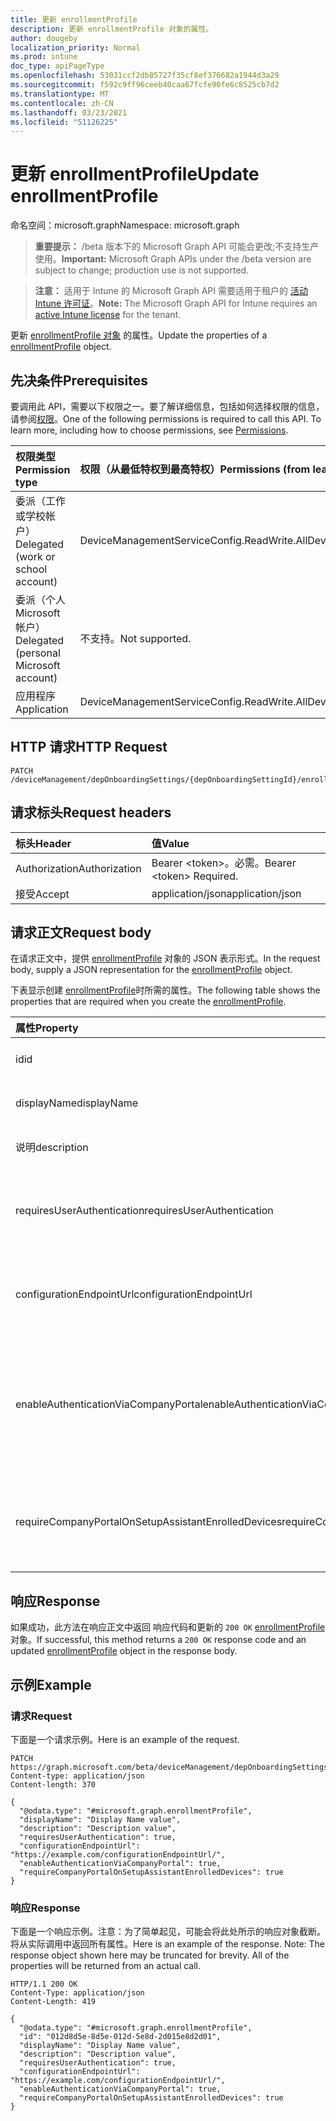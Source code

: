 ```yaml
---
title: 更新 enrollmentProfile
description: 更新 enrollmentProfile 对象的属性。
author: dougeby
localization_priority: Normal
ms.prod: intune
doc_type: apiPageType
ms.openlocfilehash: 53031ccf2db85727f35cf8ef376682a1944d3a29
ms.sourcegitcommit: f592c9ff96ceeb40caa67fcfe90fe6c8525cb7d2
ms.translationtype: MT
ms.contentlocale: zh-CN
ms.lasthandoff: 03/23/2021
ms.locfileid: "51126225"
---
```

# <a name="update-enrollmentprofile"></a><span data-ttu-id="05dff-103">更新 enrollmentProfile</span><span class="sxs-lookup"><span data-stu-id="05dff-103">Update enrollmentProfile</span></span>

<span data-ttu-id="05dff-104">命名空间：microsoft.graph</span><span class="sxs-lookup"><span data-stu-id="05dff-104">Namespace: microsoft.graph</span></span>

> <span data-ttu-id="05dff-105">**重要提示：** /beta 版本下的 Microsoft Graph API 可能会更改;不支持生产使用。</span><span class="sxs-lookup"><span data-stu-id="05dff-105">**Important:** Microsoft Graph APIs under the /beta version are subject to change; production use is not supported.</span></span>

> <span data-ttu-id="05dff-106">**注意：** 适用于 Intune 的 Microsoft Graph API 需要适用于租户的 [活动 Intune 许可证](https://go.microsoft.com/fwlink/?linkid=839381)。</span><span class="sxs-lookup"><span data-stu-id="05dff-106">**Note:** The Microsoft Graph API for Intune requires an [active Intune license](https://go.microsoft.com/fwlink/?linkid=839381) for the tenant.</span></span>

<span data-ttu-id="05dff-107">更新 [enrollmentProfile 对象](../resources/intune-enrollment-enrollmentprofile.md) 的属性。</span><span class="sxs-lookup"><span data-stu-id="05dff-107">Update the properties of a [enrollmentProfile](../resources/intune-enrollment-enrollmentprofile.md) object.</span></span>

## <a name="prerequisites"></a><span data-ttu-id="05dff-108">先决条件</span><span class="sxs-lookup"><span data-stu-id="05dff-108">Prerequisites</span></span>
<span data-ttu-id="05dff-p101">要调用此 API，需要以下权限之一。要了解详细信息，包括如何选择权限的信息，请参阅[权限](/graph/permissions-reference)。</span><span class="sxs-lookup"><span data-stu-id="05dff-p101">One of the following permissions is required to call this API. To learn more, including how to choose permissions, see [Permissions](/graph/permissions-reference).</span></span>

|<span data-ttu-id="05dff-111">权限类型</span><span class="sxs-lookup"><span data-stu-id="05dff-111">Permission type</span></span>|<span data-ttu-id="05dff-112">权限（从最低特权到最高特权）</span><span class="sxs-lookup"><span data-stu-id="05dff-112">Permissions (from least to most privileged)</span></span>|
|:---|:---|
|<span data-ttu-id="05dff-113">委派（工作或学校帐户）</span><span class="sxs-lookup"><span data-stu-id="05dff-113">Delegated (work or school account)</span></span>|<span data-ttu-id="05dff-114">DeviceManagementServiceConfig.ReadWrite.All</span><span class="sxs-lookup"><span data-stu-id="05dff-114">DeviceManagementServiceConfig.ReadWrite.All</span></span>|
|<span data-ttu-id="05dff-115">委派（个人 Microsoft 帐户）</span><span class="sxs-lookup"><span data-stu-id="05dff-115">Delegated (personal Microsoft account)</span></span>|<span data-ttu-id="05dff-116">不支持。</span><span class="sxs-lookup"><span data-stu-id="05dff-116">Not supported.</span></span>|
|<span data-ttu-id="05dff-117">应用程序</span><span class="sxs-lookup"><span data-stu-id="05dff-117">Application</span></span>|<span data-ttu-id="05dff-118">DeviceManagementServiceConfig.ReadWrite.All</span><span class="sxs-lookup"><span data-stu-id="05dff-118">DeviceManagementServiceConfig.ReadWrite.All</span></span>|

## <a name="http-request"></a><span data-ttu-id="05dff-119">HTTP 请求</span><span class="sxs-lookup"><span data-stu-id="05dff-119">HTTP Request</span></span>
<!-- {
  "blockType": "ignored"
}
-->
``` http
PATCH /deviceManagement/depOnboardingSettings/{depOnboardingSettingId}/enrollmentProfiles/{enrollmentProfileId}
```

## <a name="request-headers"></a><span data-ttu-id="05dff-120">请求标头</span><span class="sxs-lookup"><span data-stu-id="05dff-120">Request headers</span></span>
|<span data-ttu-id="05dff-121">标头</span><span class="sxs-lookup"><span data-stu-id="05dff-121">Header</span></span>|<span data-ttu-id="05dff-122">值</span><span class="sxs-lookup"><span data-stu-id="05dff-122">Value</span></span>|
|:---|:---|
|<span data-ttu-id="05dff-123">Authorization</span><span class="sxs-lookup"><span data-stu-id="05dff-123">Authorization</span></span>|<span data-ttu-id="05dff-124">Bearer &lt;token&gt;。必需。</span><span class="sxs-lookup"><span data-stu-id="05dff-124">Bearer &lt;token&gt; Required.</span></span>|
|<span data-ttu-id="05dff-125">接受</span><span class="sxs-lookup"><span data-stu-id="05dff-125">Accept</span></span>|<span data-ttu-id="05dff-126">application/json</span><span class="sxs-lookup"><span data-stu-id="05dff-126">application/json</span></span>|

## <a name="request-body"></a><span data-ttu-id="05dff-127">请求正文</span><span class="sxs-lookup"><span data-stu-id="05dff-127">Request body</span></span>
<span data-ttu-id="05dff-128">在请求正文中，提供 [enrollmentProfile](../resources/intune-enrollment-enrollmentprofile.md) 对象的 JSON 表示形式。</span><span class="sxs-lookup"><span data-stu-id="05dff-128">In the request body, supply a JSON representation for the [enrollmentProfile](../resources/intune-enrollment-enrollmentprofile.md) object.</span></span>

<span data-ttu-id="05dff-129">下表显示创建 [enrollmentProfile](../resources/intune-enrollment-enrollmentprofile.md)时所需的属性。</span><span class="sxs-lookup"><span data-stu-id="05dff-129">The following table shows the properties that are required when you create the [enrollmentProfile](../resources/intune-enrollment-enrollmentprofile.md).</span></span>

|<span data-ttu-id="05dff-130">属性</span><span class="sxs-lookup"><span data-stu-id="05dff-130">Property</span></span>|<span data-ttu-id="05dff-131">类型</span><span class="sxs-lookup"><span data-stu-id="05dff-131">Type</span></span>|<span data-ttu-id="05dff-132">说明</span><span class="sxs-lookup"><span data-stu-id="05dff-132">Description</span></span>|
|:---|:---|:---|
|<span data-ttu-id="05dff-133">id</span><span class="sxs-lookup"><span data-stu-id="05dff-133">id</span></span>|<span data-ttu-id="05dff-134">String</span><span class="sxs-lookup"><span data-stu-id="05dff-134">String</span></span>|<span data-ttu-id="05dff-135">对象的 GUID</span><span class="sxs-lookup"><span data-stu-id="05dff-135">The GUID for the object</span></span>|
|<span data-ttu-id="05dff-136">displayName</span><span class="sxs-lookup"><span data-stu-id="05dff-136">displayName</span></span>|<span data-ttu-id="05dff-137">String</span><span class="sxs-lookup"><span data-stu-id="05dff-137">String</span></span>|<span data-ttu-id="05dff-138">配置文件的名称</span><span class="sxs-lookup"><span data-stu-id="05dff-138">Name of the profile</span></span>|
|<span data-ttu-id="05dff-139">说明</span><span class="sxs-lookup"><span data-stu-id="05dff-139">description</span></span>|<span data-ttu-id="05dff-140">String</span><span class="sxs-lookup"><span data-stu-id="05dff-140">String</span></span>|<span data-ttu-id="05dff-141">配置文件的说明</span><span class="sxs-lookup"><span data-stu-id="05dff-141">Description of the profile</span></span>|
|<span data-ttu-id="05dff-142">requiresUserAuthentication</span><span class="sxs-lookup"><span data-stu-id="05dff-142">requiresUserAuthentication</span></span>|<span data-ttu-id="05dff-143">Boolean</span><span class="sxs-lookup"><span data-stu-id="05dff-143">Boolean</span></span>|<span data-ttu-id="05dff-144">指示配置文件是否要求用户身份验证</span><span class="sxs-lookup"><span data-stu-id="05dff-144">Indicates if the profile requires user authentication</span></span>|
|<span data-ttu-id="05dff-145">configurationEndpointUrl</span><span class="sxs-lookup"><span data-stu-id="05dff-145">configurationEndpointUrl</span></span>|<span data-ttu-id="05dff-146">String</span><span class="sxs-lookup"><span data-stu-id="05dff-146">String</span></span>|<span data-ttu-id="05dff-147">用于注册的配置终结点 URL</span><span class="sxs-lookup"><span data-stu-id="05dff-147">Configuration endpoint url to use for Enrollment</span></span>|
|<span data-ttu-id="05dff-148">enableAuthenticationViaCompanyPortal</span><span class="sxs-lookup"><span data-stu-id="05dff-148">enableAuthenticationViaCompanyPortal</span></span>|<span data-ttu-id="05dff-149">Boolean</span><span class="sxs-lookup"><span data-stu-id="05dff-149">Boolean</span></span>|<span data-ttu-id="05dff-150">指示使用 Apple Setup Assistant 而不是公司门户进行身份验证。</span><span class="sxs-lookup"><span data-stu-id="05dff-150">Indicates to authenticate with Apple Setup Assistant instead of Company Portal.</span></span>|
|<span data-ttu-id="05dff-151">requireCompanyPortalOnSetupAssistantEnrolledDevices</span><span class="sxs-lookup"><span data-stu-id="05dff-151">requireCompanyPortalOnSetupAssistantEnrolledDevices</span></span>|<span data-ttu-id="05dff-152">Boolean</span><span class="sxs-lookup"><span data-stu-id="05dff-152">Boolean</span></span>|<span data-ttu-id="05dff-153">指示注册助手注册的设备需要公司门户</span><span class="sxs-lookup"><span data-stu-id="05dff-153">Indicates that Company Portal is required on setup assistant enrolled devices</span></span>|



## <a name="response"></a><span data-ttu-id="05dff-154">响应</span><span class="sxs-lookup"><span data-stu-id="05dff-154">Response</span></span>
<span data-ttu-id="05dff-155">如果成功，此方法在响应正文中返回 响应代码和更新的 `200 OK` [enrollmentProfile](../resources/intune-enrollment-enrollmentprofile.md) 对象。</span><span class="sxs-lookup"><span data-stu-id="05dff-155">If successful, this method returns a `200 OK` response code and an updated [enrollmentProfile](../resources/intune-enrollment-enrollmentprofile.md) object in the response body.</span></span>

## <a name="example"></a><span data-ttu-id="05dff-156">示例</span><span class="sxs-lookup"><span data-stu-id="05dff-156">Example</span></span>

### <a name="request"></a><span data-ttu-id="05dff-157">请求</span><span class="sxs-lookup"><span data-stu-id="05dff-157">Request</span></span>
<span data-ttu-id="05dff-158">下面是一个请求示例。</span><span class="sxs-lookup"><span data-stu-id="05dff-158">Here is an example of the request.</span></span>
``` http
PATCH https://graph.microsoft.com/beta/deviceManagement/depOnboardingSettings/{depOnboardingSettingId}/enrollmentProfiles/{enrollmentProfileId}
Content-type: application/json
Content-length: 370

{
  "@odata.type": "#microsoft.graph.enrollmentProfile",
  "displayName": "Display Name value",
  "description": "Description value",
  "requiresUserAuthentication": true,
  "configurationEndpointUrl": "https://example.com/configurationEndpointUrl/",
  "enableAuthenticationViaCompanyPortal": true,
  "requireCompanyPortalOnSetupAssistantEnrolledDevices": true
}
```

### <a name="response"></a><span data-ttu-id="05dff-159">响应</span><span class="sxs-lookup"><span data-stu-id="05dff-159">Response</span></span>
<span data-ttu-id="05dff-p102">下面是一个响应示例。注意：为了简单起见，可能会将此处所示的响应对象截断。将从实际调用中返回所有属性。</span><span class="sxs-lookup"><span data-stu-id="05dff-p102">Here is an example of the response. Note: The response object shown here may be truncated for brevity. All of the properties will be returned from an actual call.</span></span>
``` http
HTTP/1.1 200 OK
Content-Type: application/json
Content-Length: 419

{
  "@odata.type": "#microsoft.graph.enrollmentProfile",
  "id": "012d8d5e-8d5e-012d-5e8d-2d015e8d2d01",
  "displayName": "Display Name value",
  "description": "Description value",
  "requiresUserAuthentication": true,
  "configurationEndpointUrl": "https://example.com/configurationEndpointUrl/",
  "enableAuthenticationViaCompanyPortal": true,
  "requireCompanyPortalOnSetupAssistantEnrolledDevices": true
}
```




